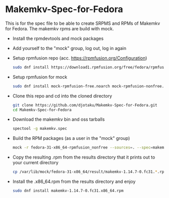 # Makemkv-Spec-for-Fedora

This is for the spec file to be able to create SRPMS and RPMs of Makemkv for Fedora. The makemkv rpms are build with mock.

- Install the rpmdevtools and mock packages
- Add yourself to the "mock" group, log out, log in again
- Setup rpmfusion repo (acc. <https://rpmfusion.org/Configuration>)

  ```bash
  sudo dnf install https://download1.rpmfusion.org/free/fedora/rpmfusion-free-release-$(rpm -E %fedora).noarch.rpm https://download1.rpmfusion.org/nonfree/fedora/rpmfusion-nonfree-release-$(rpm -E %fedora).noarch.rpm
  ```

- Setup rpmfusion for mock

  ```bash
  sudo dnf install mock-rpmfusion-free.noarch mock-rpmfusion-nonfree.noarch
  ```

- Clone this repo and cd into the cloned directory

  ```bash
  git clone https://github.com/djotaku/Makemkv-Spec-for-Fedora.git
  cd Makemkv-Spec-for-Fedora
  ```

- Download the makemkv bin and oss tarballs

  ```bash
  spectool -g makemkv.spec
  ```

- Build the RPM packages (as a user in the "mock" group)

  ```bash
  mock -r fedora-31-x86_64-rpmfusion_nonfree --sources=. --spec=makemkv.spec
  ```

- Copy the resulting .rpm from the results directory that it prints out to your current directory

  ```bash
  cp /var/lib/mock/fedora-31-x86_64/result/makemkv-1.14.7-0.fc31.*.rpm .
  ```

- Install the .x86_64.rpm from the results directory and enjoy

  ```bash
  sudo dnf install makemkv-1.14.7-0.fc31.x86_64.rpm
  ```
